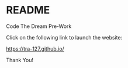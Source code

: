 # README
Code The Dream Pre-Work

Click on the following link to launch the website:

https://tra-127.github.io/


Thank You!
